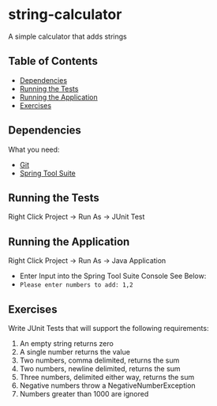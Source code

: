 # string-calculator
A simple calculator that adds strings

## Table of Contents

* [Dependencies](#dependencies)
* [Running the Tests](#running-the-tests)
* [Running the Application](#running-the-tests)
* [Exercises](#exercises)

## Dependencies

What you need:
* [Git](https://git-scm.com/downloads "Git")
* [Spring Tool Suite](https://spring.io/tools/sts/all "STS")

## Running the Tests
Right Click Project -> Run As -> JUnit Test

## Running the Application
Right Click Project -> Run As -> Java Application
- Enter Input into the Spring Tool Suite Console See Below:
- `Please enter numbers to add: 1,2`

## Exercises
Write JUnit Tests that will support the following requirements:  
1.  An empty string returns zero
2.  A single number returns the value
3.  Two numbers, comma delimited, returns the sum
4.  Two numbers, newline delimited, returns the sum
5.  Three numbers, delimited either way, returns the sum
6.  Negative numbers throw a NegativeNumberException
7.  Numbers greater than 1000 are ignored
